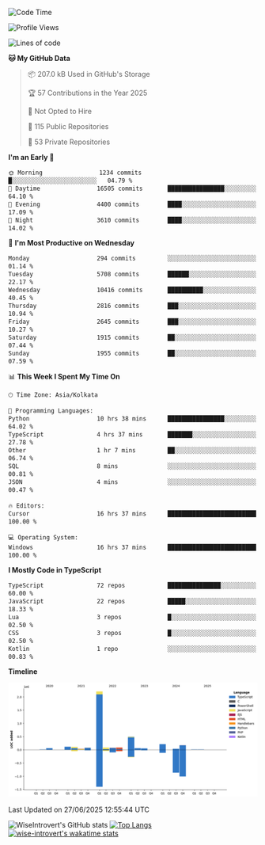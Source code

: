 <!--START_SECTION:waka-->
![Code Time](http://img.shields.io/badge/Code%20Time-2%2C368%20hrs%2015%20mins-blue)

![Profile Views](http://img.shields.io/badge/Profile%20Views-0-blue)

![Lines of code](https://img.shields.io/badge/From%20Hello%20World%20I%27ve%20Written-3.9%20million%20lines%20of%20code-blue)

**🐱 My GitHub Data** 

> 📦 207.0 kB Used in GitHub's Storage 
 > 
> 🏆 57 Contributions in the Year 2025
 > 
> 🚫 Not Opted to Hire
 > 
> 📜 115 Public Repositories 
 > 
> 🔑 53 Private Repositories 
 > 
**I'm an Early 🐤** 

```text
🌞 Morning                1234 commits        █░░░░░░░░░░░░░░░░░░░░░░░░   04.79 % 
🌆 Daytime                16505 commits       ████████████████░░░░░░░░░   64.10 % 
🌃 Evening                4400 commits        ████░░░░░░░░░░░░░░░░░░░░░   17.09 % 
🌙 Night                  3610 commits        ████░░░░░░░░░░░░░░░░░░░░░   14.02 % 
```
📅 **I'm Most Productive on Wednesday** 

```text
Monday                   294 commits         ░░░░░░░░░░░░░░░░░░░░░░░░░   01.14 % 
Tuesday                  5708 commits        ██████░░░░░░░░░░░░░░░░░░░   22.17 % 
Wednesday                10416 commits       ██████████░░░░░░░░░░░░░░░   40.45 % 
Thursday                 2816 commits        ███░░░░░░░░░░░░░░░░░░░░░░   10.94 % 
Friday                   2645 commits        ███░░░░░░░░░░░░░░░░░░░░░░   10.27 % 
Saturday                 1915 commits        ██░░░░░░░░░░░░░░░░░░░░░░░   07.44 % 
Sunday                   1955 commits        ██░░░░░░░░░░░░░░░░░░░░░░░   07.59 % 
```


📊 **This Week I Spent My Time On** 

```text
🕑︎ Time Zone: Asia/Kolkata

💬 Programming Languages: 
Python                   10 hrs 38 mins      ████████████████░░░░░░░░░   64.02 % 
TypeScript               4 hrs 37 mins       ███████░░░░░░░░░░░░░░░░░░   27.78 % 
Other                    1 hr 7 mins         ██░░░░░░░░░░░░░░░░░░░░░░░   06.74 % 
SQL                      8 mins              ░░░░░░░░░░░░░░░░░░░░░░░░░   00.81 % 
JSON                     4 mins              ░░░░░░░░░░░░░░░░░░░░░░░░░   00.47 % 

🔥 Editors: 
Cursor                   16 hrs 37 mins      █████████████████████████   100.00 % 

💻 Operating System: 
Windows                  16 hrs 37 mins      █████████████████████████   100.00 % 
```

**I Mostly Code in TypeScript** 

```text
TypeScript               72 repos            ███████████████░░░░░░░░░░   60.00 % 
JavaScript               22 repos            █████░░░░░░░░░░░░░░░░░░░░   18.33 % 
Lua                      3 repos             █░░░░░░░░░░░░░░░░░░░░░░░░   02.50 % 
CSS                      3 repos             █░░░░░░░░░░░░░░░░░░░░░░░░   02.50 % 
Kotlin                   1 repo              ░░░░░░░░░░░░░░░░░░░░░░░░░   00.83 % 
```



**Timeline**

![Lines of Code chart](https://raw.githubusercontent.com/wise-introvert/wise-introvert/master/assets/bar_graph.png)


 Last Updated on 27/06/2025 12:55:44 UTC
<!--END_SECTION:waka-->

![WiseIntrovert's GitHub stats](https://github-readme-stats.vercel.app/api?username=wise-introvert&count_private=true&show_icons=true)
[![Top Langs](https://github-readme-stats.vercel.app/api/top-langs/?username=wise-introvert&langs_count=10)](https://github.com/anuraghazra/github-readme-stats)
[![wise-introvert's wakatime stats](https://github-readme-stats.vercel.app/api/wakatime?username=wiseintrovert)](https://github.com/anuraghazra/github-readme-stats)
